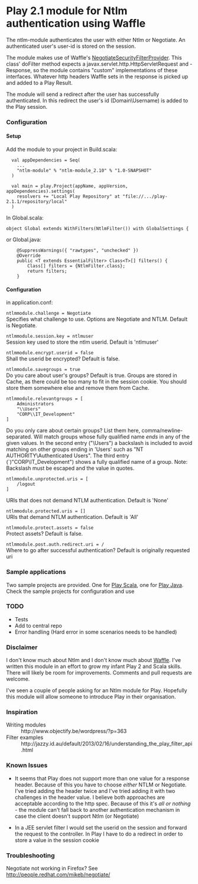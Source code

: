 # Play 2.1 module for Ntlm authentication using Waffle

The ntlm-module authenticates the user with either Ntlm or Negotiate.
An authenticated user's user-id is stored on the session. 

The module makes use of Waffle's [NegotiateSecurityFilterProvider](https://github.com/dblock/waffle/blob/master/Source/JNA/waffle-jna/src/waffle/servlet/spi/NegotiateSecurityFilterProvider.java). This class' doFilter method expects a javax.servlet.http.HttpServletRequest and -Response, so the module contains "custom" implementations of these interfaces. Whatever http headers Waffle sets in the response is picked up and added to a Play Result.

The module will send a redirect after the user has successfully authenticated. In this redirect the user's id (Domain\Username) is added to the Play session.

### Configuration
#### Setup
Add the module to your project in Build.scala: 

```
  val appDependencies = Seq(
    ...
    "ntlm-module" % "ntlm-module_2.10" % "1.0-SNAPSHOT"
  )

  val main = play.Project(appName, appVersion, appDependencies).settings(
    resolvers += "Local Play Repository" at "file://.../play-2.1.1/repository/local" 
  )
```

In Global.scala:

`object Global extends WithFilters(NtlmFilter()) with GlobalSettings {`

or 
Global.java:

```
    @SuppressWarnings({ "rawtypes", "unchecked" })
    @Override
    public <T extends EssentialFilter> Class<T>[] filters() {
        Class[] filters = {NtlmFilter.class};
        return filters;
    }
```

#### Configuration
in application.conf:

`ntlmmodule.challenge = Negotiate`<br/>
Specifies what challenge to use. Options are Negotiate and NTLM. Default is Negotiate.

`ntlmmodule.session.key = ntlmuser`<br/>
Session key used to store the ntlm userid. Default is 'ntlmuser'

`ntlmmodule.encrypt.userid = false`<br/>
Shall the userid be encrypted? Default is false.

`ntlmmodule.savegroups = true`<br/>
Do you care about user's groups? Default is true. Groups are stored in Cache, as there could be too many to fit in the session cookie. You should store them somewhere else and remove them from Cache.

```
ntlmmodule.relevantgroups = [
    Administrators
    "\\Users" 
    "CORP\\IT_Development" 
]
```

Do you only care about certain groups? List them here, comma/newline-separated. Will match groups whose fully qualified name *ends* in any of the given values.
In the second entry ("\\Users") a backslash is included to avoid matching on other groups ending in 'Users' such as "NT AUTHORITY\Authenticated Users". 
The third entry (`)"CORP\\IT_Development") shows a fully qualified name of a group.
Note: Backslash must be escaped and the value in quotes.

```
ntlmmodule.unprotected.uris = [
    /logout
]
```
URIs that does not demand NTLM authentication. Default is 'None'


`ntlmmodule.protected.uris = []`<br/>
URIs that demand NTLM authentication. Default is 'All' 


`ntlmmodule.protect.assets = false`<br/>
Protect assets? Default is false.

`ntlmmodule.post.auth.redirect.uri = /`<br/>
Where to go after successful authentication? Default is originally requested uri 

### Sample applications
Two sample projects are provided. One for [Play Scala](../samples/ntlm-module-sample/), one for [Play Java](../samples/ntlm-module-samplej/).
Check the sample projects for configuration and use

### TODO
* Tests
* Add to central repo
* Error handling (Hard error in some scenarios needs to be handled)

### Disclaimer
I don't know much about Ntlm and I don't know much about [Waffle](https://github.com/dblock/waffle).
I've written this module in an effort to grow my infant Play 2 and Scala skills. There will likely be room for improvements.    Comments and pull requests are welcome.

I've seen a couple of people asking for an Ntlm module for Play. Hopefully this module will allow someone to introduce Play in their organisation.

### Inspiration
<dl>    
  <dt>Writing modules</dt>
  <dd>http://www.objectify.be/wordpress/?p=363</dd>
  <dt>Filter examples</dt>
  <dd>http://jazzy.id.au/default/2013/02/16/understanding_the_play_filter_api.html</dd>
</dl>

### Known Issues
* It seems that Play does not support more than one value for a response header. Because of this you have to choose _either_ NTLM or Negotiate. I've tried adding the header twice and I've tried adding it with two challenges in the header value. I believe both approaches are acceptable according to the http spec. Because of this it's *all or nothing* - the module can't fall back to another authentication mechanism in case the client doesn't support Ntlm (or Negotiate)

* In a JEE servlet filter I would set the userid on the session and forward the request to the controller. In Play I have to do a redirect in order to store a value in the session cookie

### Troubleshooting
Negotiate not working in Firefox? See http://people.redhat.com/mikeb/negotiate/